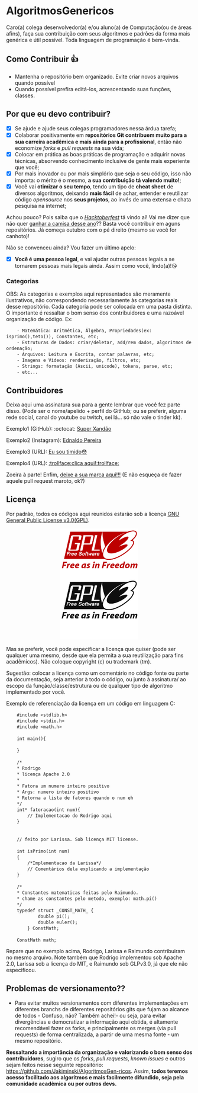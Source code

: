 # AlgoritmosGenericos
Caro(a) colega desenvolvedor(a) e/ou aluno(a) de Computação(ou de áreas afins), faça sua contribuição com seus algoritmos e padrões da forma mais genérica e útil possível. Toda linguagem de programação é bem-vinda.

## Como Contribuir :+1:
- Mantenha o repositório bem organizado. Evite criar novos arquivos quando possível
- Quando possível prefira editá-los, acrescentando suas funções, classes.

## Por que eu devo contribuir?
- [X] Se ajude e ajude seus colegas programadores nessa árdua tarefa;
- [X] Colaborar positivamente em **repositórios Git contribuem muito para a sua carreira acadêmica e mais ainda para a profissional**, então não economize *forks* e *pull requests* na sua vida; 
- [X] Colocar em prática as boas práticas de programação e adquirir novas técnicas, absorvendo conhecimento inclusive de gente mais experiente que você;
- [X] Por mais inovador ou por mais simplório que seja o seu código, isso não importa: o mérito é o mesmo, **a sua contribuição tá valendo muito!**;
- [X] Você vai **otimizar o seu tempo**, tendo um tipo de **cheat sheet** de diversos algoritmos, deixando **mais fácil** de achar, entender e reutilizar código *opensource* nos **seus projetos**, ao invés de uma extensa e chata pesquisa na internet; 

Achou pouco? Pois saiba que o [*Hacktoberfest*](https://hacktoberfest.digitalocean.com/) tá vindo aí! Vai me dizer que não quer [ganhar a camisa desse ano](https://hacktoberfest.digitalocean.com/)?? Basta você contribuir em aguns repositórios. Já começa outubro com o pé direito (mesmo se você for canhoto)!

Não se convenceu ainda? Vou fazer um último apelo:
- [X] **Você é uma pessoa legal**, e vai ajudar outras pessoas legais a se tornarem pessoas mais legais ainda. Assim como você, lindo(a)!:kissing_heart:

### Categorias
OBS: As categorias e exemplos aqui representados são meramente ilustrativos, não correspondendo necessariamente às categorias reais desse repositório. Cada categoria pode ser colocada em uma pasta distinta. O importante é ressaltar o bom senso dos contribuidores e uma razoável organização de código. 
Ex:
```
	- Matemática: Aritmética, Álgebra, Propriedades(ex: isprimo(),teto()), Constantes, etc;
	- Estruturas de Dados: criar/deletar, add/rem dados, algoritmos de ordenação;
	- Arquivos: Leitura e Escrita, contar palavras, etc;
	- Imagens e Vídeos: renderização, filtros, etc;
	- Strings: formatação (Ascii, unicode), tokens, parse, etc; 
	- etc...
```
## Contribuidores
Deixa aqui uma assinatura sua para a gente lembrar que você fez parte disso. (Pode ser o nome/apelido + perfil do GitHub; ou se preferir, alguma rede social, canal do youtube ou twitch, sei lá... só não vale o tinder kk).

Exemplo1 (GitHub):
	:octocat: [Super Xandão](https://github.com/xandao/)
	
Exemplo2 (Instagram):
	[Ednaldo Pereira](https://www.instagram.com/godisgood/)

Exemplo3 (URL):
	[Eu sou timido:flushed:](mailto:meuemail@naoteinteressa.com)

Exemplo4 (URL):
	[:trollface:clica aqui!:trollface:](https://www.hackeado.site/android/clonar_cartao.php?)


Zoeira à parte! Enfim, [deixe a sua marca aqui!!!](./Contribuidores.md) (E não esqueça de fazer aquele pull request maroto, ok?)


## Licença
Por padrão, todos os códigos aqui reunidos estarão sob a licença [GNU General Public License v3.0(GPL)](/LICENSE).
<p align="center">
<img src="./gpl-v3-logo.svg" alt="./gpl-v3-logo.svg" widht="150" height="300"/>

Mas se preferir, você pode especificar a licença que quiser (pode ser qualquer uma mesmo, desde que ela permita a sua reutilização para fins acadêmicos). Não coloque copyright (c) ou trademark (tm).

Sugestão: colocar a licença como um comentário no código fonte ou parte da documentação, seja anterior à todo o código, ou junto à assinatura/ ao escopo da função/classe/estrutura ou de qualquer tipo de algoritmo implementado por você.


Exemplo de referenciação da licença em um código em linguagem C:
```
	#include <stdlib.h>
	#include <stdio.h>
	#include <math.h>

	int main(){

	}

	/*
	* Rodrigo
	* licença Apache 2.0
	* 
	* Fatora um numero inteiro positivo
	* Args: numero inteiro positivo
	* Retorna a lista de fatores quando o num eh  
	*/
	int* fatoracao(int num){
		// Implementacao do Rodrigo aqui
	}


	// feito por Larissa. Sob licença MIT license.

	int isPrimo(int num)
	{
		/*Implementacao da Larissa*/
		// Comentários dela explicando a implementação
	}

	/*
	* Constantes matematicas feitas pelo Raimundo.
	* chame as constantes pelo metodo, exemplo: math.pi()
	*/
	typedef struct _CONST_MATH_ {
			double pi();
			double euler();
		} ConstMath;

	ConstMath math; 

```

Repare que no exemplo acima, Rodrigo, Larissa e Raimundo contribuiram no mesmo arquivo. Note também que Rodrigo implementou sob Apache 2.0, Larissa sob a licença do MIT, e Raimundo sob GLPv3.0, já que ele não especificou.

## Problemas de versionamento??
- Para evitar muitos versionamentos com diferentes implementações em diferentes branchs de diferentes repositórios gits que fujam ao alcance de todos - Confuso, não? Também achei!- ou seja, para evitar divergências e democratizar a informação aqui obtida, é altamente recomendável fazer os forks, e principalmente os merges (via pull requests) de forma centralizada, a partir de uma mesma fonte - um mesmo repositório. 

**Ressaltando a importância da organização e valorizando o bom senso dos contribuidores**, sugiro que os *forks*, *pull requests*, *known issues* e outros sejam feitos nesse seguinte repositório: https://github.com/Jakiminski/AlgoritmosGen-ricos. Assim, **todos teremos acesso facilitado aos algoritmos e mais facilmente difundido, seja pela comunidade acadêmica ou por outros devs.**
